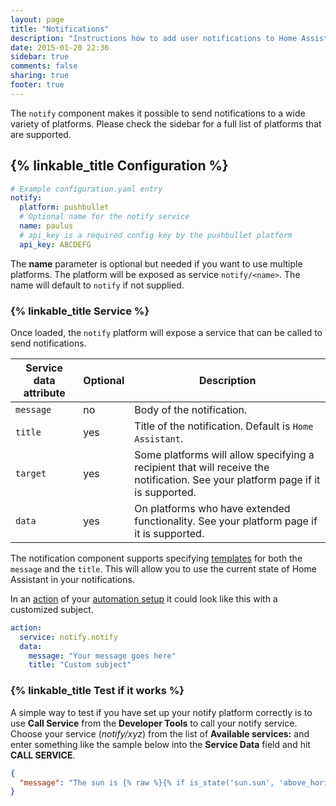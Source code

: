 ```yaml
---
layout: page
title: "Notifications"
description: "Instructions how to add user notifications to Home Assistant."
date: 2015-01-20 22:36
sidebar: true
comments: false
sharing: true
footer: true
---
```


The `notify` component makes it possible to send notifications to a wide variety of platforms. Please check the sidebar for a full list of platforms that are supported.

## {% linkable_title Configuration %}

```yaml
# Example configuration.yaml entry
notify:
  platform: pushbullet
  # Optional name for the notify service
  name: paulus
  # api_key is a required config key by the pushbullet platform
  api_key: ABCDEFG
```

The **name** parameter is optional but needed if you want to use multiple platforms. The platform will be exposed as service `notify/<name>`. The name will default to `notify` if not supplied.

### {% linkable_title Service %}

Once loaded, the `notify` platform will expose a service that can be called to send notifications.

| Service data attribute | Optional | Description |
| ---------------------- | -------- | ----------- |
| `message`              |       no | Body of the notification.
| `title`                |      yes | Title of the notification. Default is `Home Assistant`.
| `target`               |      yes | Some platforms will allow specifying a recipient that will receive the notification. See your platform page if it is supported.
| `data`                 |      yes | On platforms who have extended functionality. See your platform page if it is supported.

The notification component supports specifying [templates](/topics/templating/) for both the `message` and the `title`. This will allow you to use the current state of Home Assistant in your notifications.

In an [action](https://home-assistant.io/getting-started/automation-action/) of your [automation setup](/getting-started/automation/) it could look like this with a customized subject.

```yaml
action:
  service: notify.notify
  data:
    message: "Your message goes here"
    title: "Custom subject"
```

### {% linkable_title Test if it works %}

A simple way to test if you have set up your notify platform correctly is to use **Call Service** from the **Developer Tools** to call your notify service. Choose your service (*notify/xyz*) from the list of **Available services:** and enter something like the sample below into  the **Service Data** field and hit **CALL SERVICE**.

```json
{
  "message": "The sun is {% raw %}{% if is_state('sun.sun', 'above_horizon') %}up{% else %}down{% endif %}{% endraw %}!"
}
```
